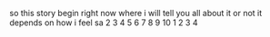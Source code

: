 so this story begin right now where i will tell you all about it or not it depends on how i feel sa
2 3 4 5 6 7 8 9 10
1 2 3 4
